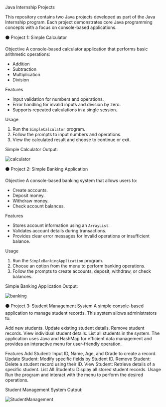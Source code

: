 Java Internship Projects

This repository contains two Java projects developed as part of the Java Internship program. Each project demonstrates core Java programming concepts with a focus on console-based applications.

⚫ Project 1: Simple Calculator

Objective
A console-based calculator application that performs basic arithmetic operations:
- Addition
- Subtraction
- Multiplication
- Division

Features
- Input validation for numbers and operations.
- Error handling for invalid inputs and division by zero.
- Supports repeated calculations in a single session.

Usage
1. Run the `SimpleCalculator` program.
2. Follow the prompts to input numbers and operations.
3. View the calculated result and choose to continue or exit.

Simple Calculator Output:

![calculator](https://github.com/user-attachments/assets/aa722531-1a69-48f4-b955-e1dd955ba9ba)


⚫ Project 2: Simple Banking Application

Objective
A console-based banking system that allows users to:
- Create accounts.
- Deposit money.
- Withdraw money.
- Check account balances.

Features
- Stores account information using an `ArrayList`.
- Validates account details during transactions.
- Provides clear error messages for invalid operations or insufficient balance.

Usage
1. Run the `SimpleBankingApplication` program.
2. Choose an option from the menu to perform banking operations.
3. Follow the prompts to create accounts, deposit, withdraw, or check balances.

Simple Banking Application Output: 

![banking](https://github.com/user-attachments/assets/f3aad012-30ed-4c0d-b598-d2996ee50122)

⚫ Project 3: Student Management System
A simple console-based application to manage student records. This system allows administrators to:

Add new students.
Update existing student details.
Remove student records.
View individual student details.
List all students in the system.
The application uses Java and HashMap for efficient data management and provides an interactive menu for user-friendly operation.

Features
Add Student: Input ID, Name, Age, and Grade to create a record.
Update Student: Modify specific fields by Student ID.
Remove Student: Delete a student record using their ID.
View Student: Retrieve details of a specific student.
List All Students: Display all stored student records.
Usage
Run the program and interact with the menu to perform the desired operations.

Student Management System Output:

![StudentManagement](https://github.com/user-attachments/assets/1aa8fe6d-37b1-4958-b057-afa13637a109)


